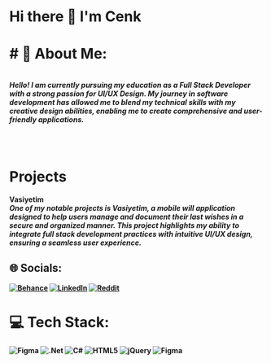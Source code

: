 <h1> Hi there 👋 I'm Cenk
</h1>

<h1><b># 💫 About Me: </h1><b>
<br><i>Hello! I am currently pursuing my education as a Full Stack Developer with a strong passion for UI/UX Design. My journey in software development has allowed me to blend my technical skills with my creative design abilities, enabling me to create comprehensive and user-friendly applications.</i>

<br><br><h1><b>Projects</b><br></h1>Vasiyetim<br><i>One of my notable projects is Vasiyetim, a mobile will application designed to help users manage and document their last wishes in a secure and organized manner. This project highlights my ability to integrate full stack development practices with intuitive UI/UX design, ensuring a seamless user experience.</i>


## 🌐 Socials:
[![Behance](https://img.shields.io/badge/Behance-1769ff?logo=behance&logoColor=white)](https://behance.net/cenkyelok1) [![LinkedIn](https://img.shields.io/badge/LinkedIn-%230077B5.svg?logo=linkedin&logoColor=white)](https://linkedin.com/in/cenkyelok) [![Reddit](https://img.shields.io/badge/Reddit-%23FF4500.svg?logo=Reddit&logoColor=white)](https://reddit.com/user/skyfrygg) 

# 💻 Tech Stack:
![Figma](https://img.shields.io/badge/figma-%23F24E1E.svg?style=for-the-badge&logo=figma&logoColor=white) ![.Net](https://img.shields.io/badge/.NET-5C2D91?style=for-the-badge&logo=.net&logoColor=white) ![C#](https://img.shields.io/badge/c%23-%23239120.svg?style=for-the-badge&logo=csharp&logoColor=white) ![HTML5](https://img.shields.io/badge/html5-%23E34F26.svg?style=for-the-badge&logo=html5&logoColor=white) ![jQuery](https://img.shields.io/badge/jquery-%230769AD.svg?style=for-the-badge&logo=jquery&logoColor=white) ![Figma](https://img.shields.io/badge/figma-%23F24E1E.svg?style=for-the-badge&logo=figma&logoColor=white)
<!-- Proudly created with GPRM ( https://gprm.itsvg.in ) -->
